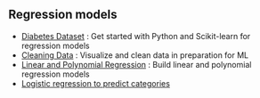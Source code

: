 ## Regression models

 - [Diabetes Dataset](./1.testing-diabetes-dataset.ipynb) : Get started with Python and Scikit-learn for regression models
 - [Cleaning Data](./2.cleaning-data.ipynb) : Visualize and clean data in preparation for ML
 - [Linear and Polynomial Regression](./3.linear-and-polynomial.ipynb) : Build linear and polynomial regression models	
 - [Logistic regression to predict categories](./4.logistic-regression.ipynb)
